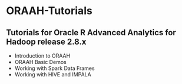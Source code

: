 # ORAAH-Tutorials
## Tutorials for Oracle R Advanced Analytics for Hadoop release 2.8.x
- Introduction to ORAAH
- ORAAH Basic Demos
- Working with Spark Data Frames
- Working with HIVE and IMPALA

